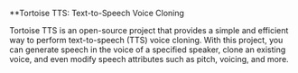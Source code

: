 **Tortoise TTS: Text-to-Speech Voice Cloning

Tortoise TTS is an open-source project that provides a simple and efficient way to perform text-to-speech (TTS) voice cloning. With this project, you can generate speech in the voice of a specified speaker, clone an existing voice, and even modify speech attributes such as pitch, voicing, and more.
